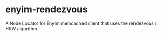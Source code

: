 # enyim-rendezvous
A Node Locator for Enyim memcached client that uses the rendezvous / HRW algorithm
